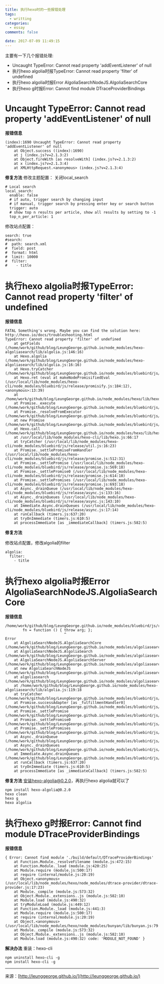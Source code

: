 ```yaml
---
title: 执行hexo时的一些报错处理
tags:
  - writting
categories:
  - essay
comments: false

date: 2017-07-09 11:49:15
---
```

主要有一下几个报错处理:

* Uncaught TypeError: Cannot read property 'addEventListener' of null
* 执行hexo algolia时报TypeError: Cannot read property 'filter' of undefined
* 执行hexo algolia时报Error AlgoliaSearchNodeJS.AlgoliaSearchCore
* 执行hexo g时报Error: Cannot find module DTraceProviderBindings


<!--more-->
# Uncaught TypeError: Cannot read property 'addEventListener' of null
**报错信息**

```
(index):1690 Uncaught TypeError: Cannot read property 'addEventListener' of null
    at Object.success ((index):1690)
    at j (index.js?v=2.1.3:2)
    at Object.fireWith [as resolveWith] (index.js?v=2.1.3:2)
    at x (index.js?v=2.1.3:4)
    at XMLHttpRequest.<anonymous> (index.js?v=2.1.3:4)
```

**修复方法**
修改主题配置：
关闭local_search

```
# Local search
local_search:
  enable: false
  # if auto, trigger search by changing input
  # if manual, trigger search by pressing enter key or search button
  trigger: auto
  # show top n results per article, show all results by setting to -1
  top_n_per_article: 1
```

修改站点配置：

```
search: true
#search:
#  path: search.xml
#  field: post
#  format: html
#  limit: 10000
#  filter:
#    - title
```



# 执行hexo algolia时报TypeError: Cannot read property 'filter' of undefined
**报错信息**

```
FATAL Something's wrong. Maybe you can find the solution here: http://hexo.io/docs/troubleshooting.html
TypeError: Cannot read property 'filter' of undefined
    at getFields (/home/work/github/blog/LeungGeorge.github.io/node_modules/hexo-algoliasearch/lib/algolia.js:146:16)
    at Hexo.algolia (/home/work/github/blog/LeungGeorge.github.io/node_modules/hexo-algoliasearch/lib/algolia.js:16:16)
    at Hexo.tryCatcher (/home/work/github/blog/LeungGeorge.github.io/node_modules/bluebird/js/release/util.js:16:23)
    at Hexo.ret (eval at makeNodePromisifiedEval (/usr/local/lib/node_modules/hexo-cli/node_modules/bluebird/js/release/promisify.js:184:12), <anonymous>:13:39)
    at /home/work/github/blog/LeungGeorge.github.io/node_modules/hexo/lib/hexo/index.js:195:9
    at Promise._execute (/home/work/github/blog/LeungGeorge.github.io/node_modules/bluebird/js/release/debuggability.js:300:9)
    at Promise._resolveFromExecutor (/home/work/github/blog/LeungGeorge.github.io/node_modules/bluebird/js/release/promise.js:483:18)
    at new Promise (/home/work/github/blog/LeungGeorge.github.io/node_modules/bluebird/js/release/promise.js:79:10)
    at Hexo.call (/home/work/github/blog/LeungGeorge.github.io/node_modules/hexo/lib/hexo/index.js:191:10)
    at /usr/local/lib/node_modules/hexo-cli/lib/hexo.js:66:17
    at tryCatcher (/usr/local/lib/node_modules/hexo-cli/node_modules/bluebird/js/release/util.js:16:23)
    at Promise._settlePromiseFromHandler (/usr/local/lib/node_modules/hexo-cli/node_modules/bluebird/js/release/promise.js:512:31)
    at Promise._settlePromise (/usr/local/lib/node_modules/hexo-cli/node_modules/bluebird/js/release/promise.js:569:18)
    at Promise._settlePromise0 (/usr/local/lib/node_modules/hexo-cli/node_modules/bluebird/js/release/promise.js:614:10)
    at Promise._settlePromises (/usr/local/lib/node_modules/hexo-cli/node_modules/bluebird/js/release/promise.js:693:18)
    at Async._drainQueue (/usr/local/lib/node_modules/hexo-cli/node_modules/bluebird/js/release/async.js:133:16)
    at Async._drainQueues (/usr/local/lib/node_modules/hexo-cli/node_modules/bluebird/js/release/async.js:143:10)
    at Immediate.Async.drainQueues (/usr/local/lib/node_modules/hexo-cli/node_modules/bluebird/js/release/async.js:17:14)
    at runCallback (timers.js:637:20)
    at tryOnImmediate (timers.js:610:5)
    at processImmediate [as _immediateCallback] (timers.js:582:5)
```


**修复方法**

修改站点配置，修改algolia的filter

```
algolia:
  filter:
    - title
```



# 执行hexo algolia时报Error AlgoliaSearchNodeJS.AlgoliaSearchCore
**报错信息**

```
/home/work/github/blog/LeungGeorge.github.io/node_modules/bluebird/js/release/async.js:61
        fn = function () { throw arg; };
                           ^
Error
    at AlgoliaSearchNodeJS.AlgoliaSearchCore (/home/work/github/blog/LeungGeorge.github.io/node_modules/algoliasearch/src/AlgoliaSearchCore.js:51:11)
    at AlgoliaSearchNodeJS.AlgoliaSearch (/home/work/github/blog/LeungGeorge.github.io/node_modules/algoliasearch/src/AlgoliaSearch.js:11:21)
    at AlgoliaSearchNodeJS.AlgoliaSearchServer (/home/work/github/blog/LeungGeorge.github.io/node_modules/algoliasearch/src/server/builds/AlgoliaSearchServer.js:17:17)
    at new AlgoliaSearchNodeJS (/home/work/github/blog/LeungGeorge.github.io/node_modules/algoliasearch/src/server/builds/node.js:79:23)
    at algoliasearch (/home/work/github/blog/LeungGeorge.github.io/node_modules/algoliasearch/src/server/builds/node.js:68:10)
    at /home/work/github/blog/LeungGeorge.github.io/node_modules/hexo-algoliasearch/lib/algolia.js:119:18
    at tryCatcher (/home/work/github/blog/LeungGeorge.github.io/node_modules/bluebird/js/release/util.js:16:23)
    at Promise.successAdapter [as _fulfillmentHandler0] (/home/work/github/blog/LeungGeorge.github.io/node_modules/bluebird/js/release/nodeify.js:22:30)
    at Promise._settlePromise (/home/work/github/blog/LeungGeorge.github.io/node_modules/bluebird/js/release/promise.js:566:21)
    at Promise._settlePromise0 (/home/work/github/blog/LeungGeorge.github.io/node_modules/bluebird/js/release/promise.js:614:10)
    at Promise._settlePromises (/home/work/github/blog/LeungGeorge.github.io/node_modules/bluebird/js/release/promise.js:693:18)
    at Async._drainQueue (/home/work/github/blog/LeungGeorge.github.io/node_modules/bluebird/js/release/async.js:133:16)
    at Async._drainQueues (/home/work/github/blog/LeungGeorge.github.io/node_modules/bluebird/js/release/async.js:143:10)
    at Immediate.Async.drainQueues (/home/work/github/blog/LeungGeorge.github.io/node_modules/bluebird/js/release/async.js:17:14)
    at runCallback (timers.js:637:20)
    at tryOnImmediate (timers.js:610:5)
    at processImmediate [as _immediateCallback] (timers.js:582:5)
```

**修复方法**
安装hexo-algolia@0.2.0，再执行hexo algolia就可以了

```
npm install hexo-algolia@0.2.0
hexo clean
hexo g
hexo algolia
```

# 执行hexo g时报Error: Cannot find module DTraceProviderBindings
**报错信息**

```
{ Error: Cannot find module './build/default/DTraceProviderBindings'
    at Function.Module._resolveFilename (module.js:472:15)
    at Function.Module._load (module.js:420:25)
    at Module.require (module.js:500:17)
    at require (internal/module.js:20:19)
    at Object.<anonymous> (/usr/local/lib/node_modules/hexo/node_modules/dtrace-provider/dtrace-provider.js:17:23)
    at Module._compile (module.js:573:32)
    at Object.Module._extensions..js (module.js:582:10)
    at Module.load (module.js:490:32)
    at tryModuleLoad (module.js:449:12)
    at Function.Module._load (module.js:441:3)
    at Module.require (module.js:500:17)
    at require (internal/module.js:20:19)
    at Object.<anonymous> (/usr/local/lib/node_modules/hexo/node_modules/bunyan/lib/bunyan.js:79:18)
    at Module._compile (module.js:573:32)
    at Object.Module._extensions..js (module.js:582:10)
    at Module.load (module.js:490:32) code: 'MODULE_NOT_FOUND' }  
```

**解决办法**
重装：hexo-cli  

```
npm uninstall hexo-cli -g  
npm install hexo-cli -g   
```











---
<link rel="stylesheet" href="http://yandex.st/highlightjs/6.1/styles/default.min.css">
<script src="http://yandex.st/highlightjs/6.1/highlight.min.js"></script>
<script>
hljs.tabReplace = ' ';
hljs.initHighlightingOnLoad();
</script>


来源：[http://leunggeorge.github.io/](http://leunggeorge.github.io/)  
